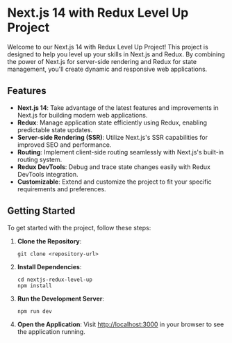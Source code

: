 # Next.js 14 with Redux Level Up Project

Welcome to our Next.js 14 with Redux Level Up Project! This project is designed to help you level up your skills in Next.js and Redux. By combining the power of Next.js for server-side rendering and Redux for state management, you'll create dynamic and responsive web applications.

## Features

- **Next.js 14**: Take advantage of the latest features and improvements in Next.js for building modern web applications.
- **Redux**: Manage application state efficiently using Redux, enabling predictable state updates.
- **Server-side Rendering (SSR)**: Utilize Next.js's SSR capabilities for improved SEO and performance.
- **Routing**: Implement client-side routing seamlessly with Next.js's built-in routing system.
- **Redux DevTools**: Debug and trace state changes easily with Redux DevTools integration.
- **Customizable**: Extend and customize the project to fit your specific requirements and preferences.

## Getting Started

To get started with the project, follow these steps:

1. **Clone the Repository**: 
    ```
    git clone <repository-url>
    ```

2. **Install Dependencies**:
    ```
    cd nextjs-redux-level-up
    npm install
    ```

3. **Run the Development Server**:
    ```
    npm run dev
    ```

4. **Open the Application**:
    Visit [http://localhost:3000](http://localhost:3000) in your browser to see the application running.

